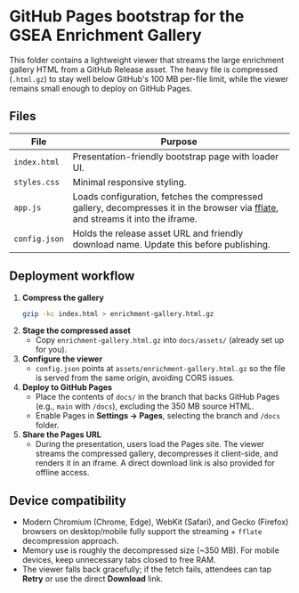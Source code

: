 # GitHub Pages bootstrap for the GSEA Enrichment Gallery

This folder contains a lightweight viewer that streams the large enrichment gallery HTML from a GitHub Release asset. The heavy file is compressed (`.html.gz`) to stay well below GitHub's 100&nbsp;MB per-file limit, while the viewer remains small enough to deploy on GitHub Pages.

## Files

| File | Purpose |
| --- | --- |
| `index.html` | Presentation-friendly bootstrap page with loader UI. |
| `styles.css` | Minimal responsive styling. |
| `app.js` | Loads configuration, fetches the compressed gallery, decompresses it in the browser via [fflate](https://github.com/101arrowz/fflate), and streams it into the iframe. |
| `config.json` | Holds the release asset URL and friendly download name. Update this before publishing. |

## Deployment workflow

1. **Compress the gallery**
   ```bash
   gzip -kc index.html > enrichment-gallery.html.gz
   ```
2. **Stage the compressed asset**
   - Copy `enrichment-gallery.html.gz` into `docs/assets/` (already set up for you).
3. **Configure the viewer**
   - `config.json` points at `assets/enrichment-gallery.html.gz` so the file is served from the same origin, avoiding CORS issues.
4. **Deploy to GitHub Pages**
   - Place the contents of `docs/` in the branch that backs GitHub Pages (e.g., `main` with `/docs`), excluding the 350&nbsp;MB source HTML.
   - Enable Pages in **Settings → Pages**, selecting the branch and `/docs` folder.
5. **Share the Pages URL**
   - During the presentation, users load the Pages site. The viewer streams the compressed gallery, decompresses it client-side, and renders it in an iframe. A direct download link is also provided for offline access.

## Device compatibility

- Modern Chromium (Chrome, Edge), WebKit (Safari), and Gecko (Firefox) browsers on desktop/mobile fully support the streaming + `fflate` decompression approach.
- Memory use is roughly the decompressed size (~350&nbsp;MB). For mobile devices, keep unnecessary tabs closed to free RAM.
- The viewer falls back gracefully; if the fetch fails, attendees can tap **Retry** or use the direct **Download** link.
